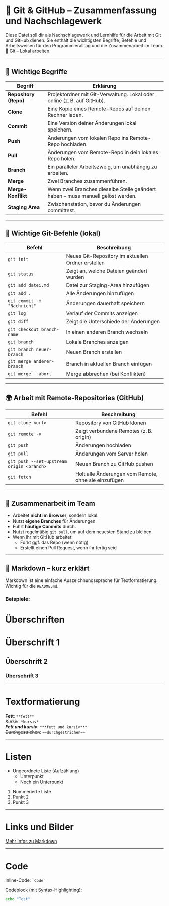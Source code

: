 # 🧠 Git & GitHub – Zusammenfassung und Nachschlagewerk

Diese Datei soll dir als Nachschlagewerk und Lernhilfe für die Arbeit mit Git und GitHub dienen. Sie enthält die wichtigsten Begriffe, Befehle und Arbeitsweisen für den Programmieralltag und die Zusammenarbeit im Team.🔧 Git – Lokal arbeiten



---

 ## 🔑 Wichtige Begriffe

| Begriff        | Erklärung |
|----------------|-----------|
| **Repository (Repo)** | Projektordner mit Git-Verwaltung. Lokal oder online (z. B. auf GitHub). |
| **Clone** | Eine Kopie eines Remote-Repos auf deinen Rechner laden. |
| **Commit** | Eine Version deiner Änderungen lokal speichern. |
| **Push** | Änderungen vom lokalen Repo ins Remote-Repo hochladen. |
| **Pull** | Änderungen vom Remote-Repo in dein lokales Repo holen. |
| **Branch** | Ein paralleler Arbeitszweig, um unabhängig zu arbeiten. |
| **Merge** | Zwei Branches zusammenführen. |
| **Merge-Konflikt** | Wenn zwei Branches dieselbe Stelle geändert haben – muss manuell gelöst werden. |
| **Staging Area** | Zwischenstation, bevor du Änderungen committest. |

---

## 🧰 Wichtige Git-Befehle (lokal)

| Befehl | Beschreibung |
|--------|--------------|
| `git init` | Neues Git-Repository im aktuellen Ordner erstellen |
| `git status` | Zeigt an, welche Dateien geändert wurden |
| `git add datei.md` | Datei zur Staging-Area hinzufügen |
| `git add .` | Alle Änderungen hinzufügen |
| `git commit -m "Nachricht"` | Änderungen dauerhaft speichern |
| `git log` | Verlauf der Commits anzeigen |
| `git diff` | Zeigt die Unterschiede der Änderungen |
| `git checkout branch-name` | In einen anderen Branch wechseln |
| `git branch` | Lokale Branches anzeigen |
| `git branch neuer-branch` | Neuen Branch erstellen |
| `git merge anderer-branch` | Branch in aktuellen Branch einfügen |
| `git merge --abort` | Merge abbrechen (bei Konflikten) |

---

## 🌍 Arbeit mit Remote-Repositories (GitHub)

| Befehl | Beschreibung |
|--------|--------------|
| `git clone <url>` | Repository von GitHub klonen |
| `git remote -v` | Zeigt verbundene Remotes (z. B. origin) |
| `git push` | Änderungen hochladen |
| `git pull` | Änderungen vom Server holen |
| `git push --set-upstream origin <branch>` | Neuen Branch zu GitHub pushen |
| `git fetch` | Holt alle Änderungen vom Remote, ohne sie einzufügen |

---

## :handshake: Zusammenarbeit im Team

- Arbeitet **nicht im Browser**, sondern lokal.
- Nutzt **eigene Branches** für Änderungen.
- Führt **häufige Commits** durch.
- Nutzt regelmäßig `git pull`, um auf dem neuesten Stand zu bleiben.
- Wenn ihr mit GitHub arbeitet:
  - Forkt ggf. das Repo (wenn nötig)
  - Erstellt einen Pull Request, wenn ihr fertig seid

---

## 📝 Markdown – kurz erklärt

Markdown ist eine einfache Auszeichnungssprache für Textformatierung. Wichtig für die `README.md`.

### Beispiele:

# Überschriften

# Überschrift 1
## Überschrift 2
### Überschrift 3

---

# Textformatierung

**Fett**: `**fett**`  
*Kursiv*: `*kursiv*`  
***Fett und kursiv***: `***fett und kursiv***`  
~~Durchgestrichen~~: `~~durchgestrichen~~`

---

# Listen

- Ungeordnete Liste (Aufzählung)  
  - Unterpunkt  
  - Noch ein Unterpunkt

1. Nummerierte Liste  
2. Punkt 2  
3. Punkt 3

---

# Links und Bilder

[Mehr Infos zu Markdown](https://oliverbrux.de/blog/markdown-was-ist-das-eigentlich)  



---

# Code

Inline-Code: `` `Code` ``  

Codeblock (mit Syntax-Highlighting):

```bash
echo "Test"
